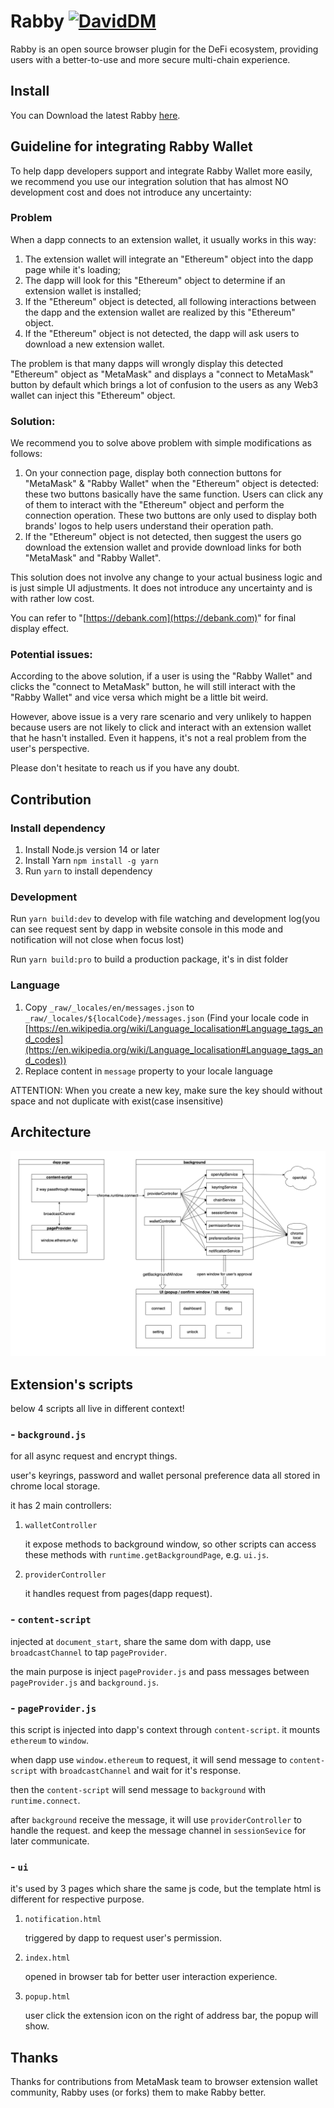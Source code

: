 # Rabby [![DavidDM](https://img.shields.io/david/RabbyHub/rabby)](https://david-dm.org/RabbyHub/rabby)

Rabby is an open source browser plugin for the DeFi ecosystem, providing users with a better-to-use and more secure multi-chain experience.

## Install

You can Download the latest Rabby [here](https://github.com/RabbyHub/Rabby/releases/latest).

## Guideline for integrating Rabby Wallet

To help dapp developers support and integrate Rabby Wallet more easily, we recommend you use our integration solution that has almost NO development cost and does not introduce any uncertainty:

### Problem

When a dapp connects to an extension wallet, it usually works in this way:

1. The extension wallet will integrate an "Ethereum" object into the dapp page while it's loading;
2. The dapp will look for this "Ethereum" object to determine if an extension wallet is installed;
3. If the "Ethereum" object is detected, all following interactions between the dapp and the extension wallet are realized by this "Ethereum" object.
4. If the "Ethereum" object is not detected, the dapp will ask users to download a new extension wallet.

The problem is that many dapps will wrongly display this detected "Ethereum" object as "MetaMask" and displays a "connect to MetaMask" button by default which brings a lot of confusion to the users as any Web3 wallet can inject this "Ethereum" object. 

### Solution:

We recommend you to solve above problem with simple modifications as follows:

1. On your connection page, display both connection buttons for "MetaMask" & "Rabby Wallet" when the "Ethereum" object is detected: these two buttons basically have the same function. Users can click any of them to interact with the "Ethereum" object and perform the connection operation. These two buttons are only used to display both brands' logos to help users understand their operation path. 
2. If the "Ethereum" object is not detected, then suggest the users go download the extension wallet and provide download links for both "MetaMask" and "Rabby Wallet".

This solution does not involve any change to your actual business logic and is just simple UI adjustments. It does not introduce any uncertainty and is with rather low cost.

You can refer to "[https://debank.com](https://debank.com)" for final display effect.

### Potential issues:
According to the above solution, if a user is using the "Rabby Wallet" and clicks the "connect to MetaMask" button, he will still interact with the "Rabby Wallet" and vice versa which might be a little bit weird.

However, above issue is a very rare scenario and very unlikely to happen because users are not likely to click and interact with an extension wallet that he hasn't installed. Even it happens, it's not a real problem from the user's perspective.

Please don't hesitate to reach us if you have any doubt.

## Contribution

### Install dependency

1. Install Node.js version 14 or later
2. Install Yarn `npm install -g yarn`
3. Run `yarn` to install dependency

### Development

Run `yarn build:dev` to develop with file watching and development log(you can see request sent by dapp in website console in this mode and notification will not close when focus lost)

Run `yarn build:pro` to build a production package, it's in dist folder

### Language

1. Copy `_raw/_locales/en/messages.json` to `_raw/_locales/${localCode}/messages.json` (Find your locale code in [https://en.wikipedia.org/wiki/Language_localisation#Language_tags_and_codes](https://en.wikipedia.org/wiki/Language_localisation#Language_tags_and_codes))
2. Replace content in `message` property to your locale language

ATTENTION: When you create a new key, make sure the key should without space and not duplicate with exist(case insensitive)

## Architecture

![architecture](./docs/architecture.png)

## Extension's scripts

below 4 scripts all live in different context!

### **- `background.js`**

for all async request and encrypt things.

user's keyrings, password and wallet personal preference data all stored in chrome local storage.

it has 2 main controllers:

1. `walletController`

   it expose methods to background window, so other scripts can access these methods with `runtime.getBackgroundPage`, e.g. `ui.js`.

2. `providerController`

   it handles request from pages(dapp request).

### **- `content-script`**

injected at `document_start`, share the same dom with dapp, use `broadcastChannel` to tap `pageProvider`.

the main purpose is inject `pageProvider.js` and pass messages between `pageProvider.js` and `background.js`.

### **- `pageProvider.js`**

this script is injected into dapp's context through `content-script`. it mounts `ethereum` to `window`.

when dapp use `window.ethereum` to request, it will send message to `content-script` with `broadcastChannel` and wait for it's response.

then the `content-script` will send message to `background` with `runtime.connect`.

after `background` receive the message, it will use `providerController` to handle the request. and keep the message channel in `sessionSevice` for later communicate.

### **- `ui`**

it's used by 3 pages which share the same js code, but the template html is different for respective purpose.

1. `notification.html`

   triggered by dapp to request user's permission.

2. `index.html`

   opened in browser tab for better user interaction experience.

3. `popup.html`

   user click the extension icon on the right of address bar, the popup will show.

## Thanks

Thanks for contributions from MetaMask team to browser extension wallet community, Rabby uses (or forks) them to make Rabby better.
